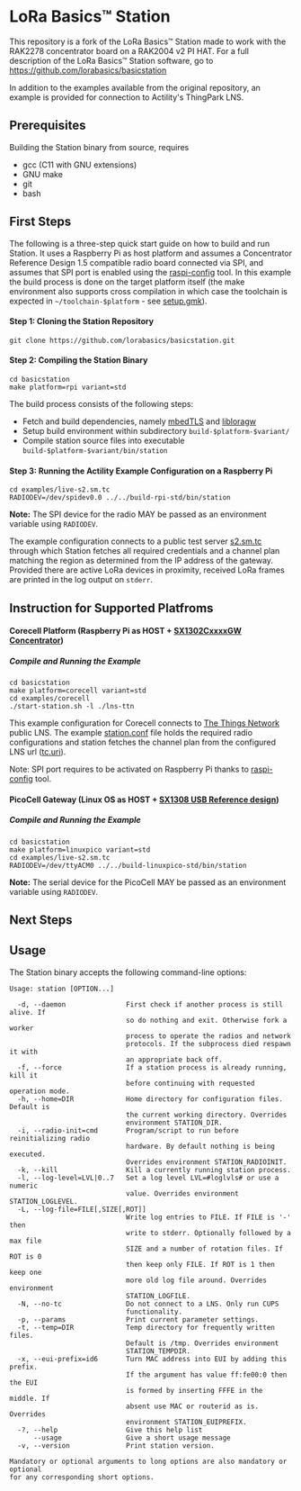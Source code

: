 # LoRa Basics™ Station
This repository is a fork of the LoRa Basics™ Station made to work with the RAK2278 concentrator board on a RAK2004 v2 PI HAT.
For a full description of the LoRa Basics™ Station software, go to https://github.com/lorabasics/basicstation

In addition to the examples available from the original repository, an example is provided for connection to Actility's ThingPark LNS. 

## Prerequisites

Building the Station binary from source, requires

* gcc (C11 with GNU extensions)
* GNU make
* git
* bash

## First Steps

The following is a three-step quick start guide on how to build and run Station. It uses a Raspberry Pi as host platform and assumes a Concentrator Reference Design 1.5 compatible radio board connected via SPI, and assumes that SPI port is enabled using the [raspi-config](https://www.raspberrypi.org/documentation/configuration/raspi-config.md) tool. In this example the build process is done on the target platform itself (the make environment also supports cross compilation in which case the toolchain is expected in `~/toolchain-$platform` - see [setup.gmk](setup.gmk)).

#### Step 1: Cloning the Station Repository

``` sourceCode
git clone https://github.com/lorabasics/basicstation.git
```

#### Step 2: Compiling the Station Binary

``` sourceCode
cd basicstation
make platform=rpi variant=std
```

The build process consists of the following steps:

*  Fetch and build dependencies, namely [mbedTLS](https://github.com/ARMmbed/mbedtls) and [libloragw](https://github.com/Lora-net/lora_gateway)
*  Setup build environment within subdirectory `build-$platform-$variant/`
*  Compile station source files into executable `build-$platform-$variant/bin/station`

#### Step 3: Running the Actility Example Configuration on a Raspberry Pi

``` sourceCode
cd examples/live-s2.sm.tc
RADIODEV=/dev/spidev0.0 ../../build-rpi-std/bin/station
```

**Note:** The SPI device for the radio MAY be passed as an environment variable using `RADIODEV`.

The example configuration connects to a public test server [s2.sm.tc](wss://s2.sm.tc) through which Station fetches all required credentials and a channel plan matching the region as determined from the IP address of the gateway. Provided there are active LoRa devices in proximity, received LoRa frames are printed in the log output on `stderr`.

## Instruction for Supported Platfroms

#### Corecell Platform (Raspberry Pi as HOST + [SX1302CxxxxGW Concentrator](https://www.semtech.com/products/wireless-rf/lora-gateways/sx1302cxxxgw1))

##### Compile and Running the Example

``` sourceCode
cd basicstation
make platform=corecell variant=std
cd examples/corecell
./start-station.sh -l ./lns-ttn
```

This example configuration for Corecell connects to [The Things Network](https://www.thethingsnetwork.org/) public LNS. The example [station.conf](station.conf) file holds the required radio configurations and station fetches the channel plan from the configured LNS url ([tc.uri](tc.uri)).

Note: SPI port requires to be activated on Raspberry Pi thanks to [raspi-config](https://www.raspberrypi.org/documentation/configuration/raspi-config.md) tool.

#### PicoCell Gateway (Linux OS as HOST + [SX1308 USB Reference design](https://www.semtech.com/products/wireless-rf/lora-gateways/sx1308p868gw))


##### Compile and Running the Example

``` sourceCode
cd basicstation
make platform=linuxpico variant=std
cd examples/live-s2.sm.tc
RADIODEV=/dev/ttyACM0 ../../build-linuxpico-std/bin/station
```

**Note:** The serial device for the PicoCell MAY be passed as an environment variable using `RADIODEV`.

## Next Steps

## Usage

The Station binary accepts the following command-line options:

```
Usage: station [OPTION...]

  -d, --daemon               First check if another process is still alive. If
                             so do nothing and exit. Otherwise fork a worker
                             process to operate the radios and network
                             protocols. If the subprocess died respawn it with
                             an appropriate back off.
  -f, --force                If a station process is already running, kill it
                             before continuing with requested operation mode.
  -h, --home=DIR             Home directory for configuration files. Default is
                             the current working directory. Overrides
                             environment STATION_DIR.
  -i, --radio-init=cmd       Program/script to run before reinitializing radio
                             hardware. By default nothing is being executed.
                             Overrides environment STATION_RADIOINIT.
  -k, --kill                 Kill a currently running station process.
  -l, --log-level=LVL|0..7   Set a log level LVL=#loglvls# or use a numeric
                             value. Overrides environment STATION_LOGLEVEL.
  -L, --log-file=FILE[,SIZE[,ROT]]
                             Write log entries to FILE. If FILE is '-' then
                             write to stderr. Optionally followed by a max file
                             SIZE and a number of rotation files. If ROT is 0
                             then keep only FILE. If ROT is 1 then keep one
                             more old log file around. Overrides environment
                             STATION_LOGFILE.
  -N, --no-tc                Do not connect to a LNS. Only run CUPS
                             functionality.
  -p, --params               Print current parameter settings.
  -t, --temp=DIR             Temp directory for frequently written files.
                             Default is /tmp. Overrides environment
                             STATION_TEMPDIR.
  -x, --eui-prefix=id6       Turn MAC address into EUI by adding this prefix.
                             If the argument has value ff:fe00:0 then the EUI
                             is formed by inserting FFFE in the middle. If
                             absent use MAC or routerid as is. Overrides
                             environment STATION_EUIPREFIX.
  -?, --help                 Give this help list
      --usage                Give a short usage message
  -v, --version              Print station version.

Mandatory or optional arguments to long options are also mandatory or optional
for any corresponding short options.
```
